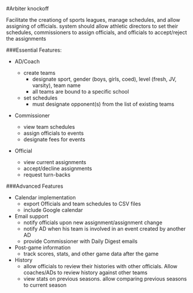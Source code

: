 #Arbiter knockoff

Facilitate the creationg of sports leagues, manage schedules, and allow assigning of officials.  system should allow athletic directors to set their schedules, commissioners to assign officials, and officials to accept/reject the assignments

###Essential Features:
* AD/Coach
	* create teams
		* designate sport, gender (boys, girls, coed), level (fresh, JV, varsity), team name
		* all teams are bound to a specific school
	* set schedules
		* must designate opponent(s) from the list of existing teams

* Commissioner
	* view team schedules
	* assign officials to events
	* designate fees for events

* Official
	* view current assignments
	* accept/decline assignments
	* request turn-backs

###Advanced Features
* Calendar implementation
	* export Officials and team schedules to CSV files
	* include Google calendar
* Email support
	* notify officials upon new assignment/assignment change
	* notify AD when his team is involved in an event created by another AD
	* provide Commissioner with Daily Digest emails
* Post-game information
	* track scores, stats, and other game data after the game
* History
	* allow officials to review their histories with other officials.  Allow coaches/ADs to review history against other teams
	* view stats on previous seasons.  allow comparing previous seasons to current season
